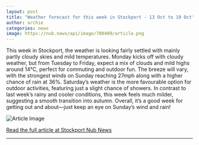 ```yaml
---
layout: post
title: "Weather forecast for this week in Stockport - 13 Oct to 19 Oct"
author: archie
categories: news
image: https://nub.news/api/image/700409/article.png
---
```

This week in Stockport, the weather is looking fairly settled with mainly partly cloudy skies and mild temperatures. Monday kicks off with cloudy weather, but from Tuesday to Friday, expect a mix of clouds and mild highs around 14°C, perfect for commuting and outdoor fun. The breeze will vary, with the strongest winds on Sunday reaching 27mph along with a higher chance of rain at 36%. Saturday’s weather is the more favourable option for outdoor activities, featuring just a slight chance of showers. In contrast to last week’s rainy and cooler conditions, this week feels much milder, suggesting a smooth transition into autumn. Overall, it’s a good week for getting out and about—just keep an eye on Sunday’s wind and rain!

![Article Image](https://nub.news/api/image/700409/article.png)

[Read the full article at Stockport Nub News](https://stockport.nub.news/news/weather-news/weather-forecast-for-this-week-in-stockport-13-oct-to-19-oct-275097)

---
